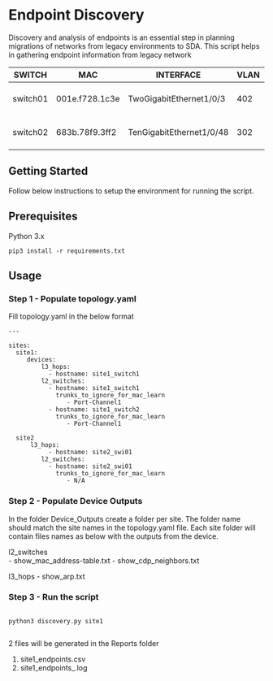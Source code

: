 # Endpoint Discovery 


Discovery and analysis of endpoints is an essential step in planning migrations of networks from legacy environments to SDA.
This script helps in gathering endpoint information from legacy network


 <!-- TABLE_GENERATE_START -->

|SWITCH| MAC  | INTERFACE | VLAN| IP|  Vendor   | CDP_PLATFORM | CDP_HOSTNAME |
| -------|------ | ------------- | ---------|------|----|----------|----------|
|switch01| 001e.f728.1c3e| TwoGigabitEthernet1/0/3|402|Cisco Systems, Inc| 192.22.4.1|IP Phone|  SEP001EF7281C3E | 
|switch02|683b.78f9.3ff2|TenGigabitEthernet1/0/48|302|Cisco Systems, Inc|192.22.5.33 |AIR-AP380| BND-AP02|

<!-- TABLE_GENERATE_END -->

## Getting Started

Follow below instructions to setup the environment for running the script.

## Prerequisites

Python 3.x

```
pip3 install -r requirements.txt 

```
## Usage

### Step 1 - Populate topology.yaml

Fill topology.yaml in the below format 

```
---

sites:
  site1:
     devices:
         l3_hops:
           - hostname: site1_switch1
         l2_switches:
           - hostname: site1_switch1
             trunks_to_ignore_for_mac_learn
                - Port-Channel1
           - hostname: site1_switch2
             trunks_to_ignore_for_mac_learn
                - Port-Channel1
             
  site2
      l3_hops:
           - hostname: site2_swi01
         l2_switches:
           - hostname: site2_swi01
             trunks_to_ignore_for_mac_learn
                - N/A
```

### Step 2 - Populate Device Outputs
In the folder Device_Outputs create a folder per site. The folder name should match the site names in the topology.yaml file.
Each site folder will contain files names as below with the outputs from the device. 

l2_switches  
    - show_mac_address-table.txt
    - show_cdp_neighbors.txt

l3_hops
    - show_arp.txt
    
    
### Step 3 - Run the script

```

python3 discovery.py site1


```

2 files will be generated in the Reports folder
1. site1_endpoints.csv 
2. site1_endpoints_<date>.log 


````


